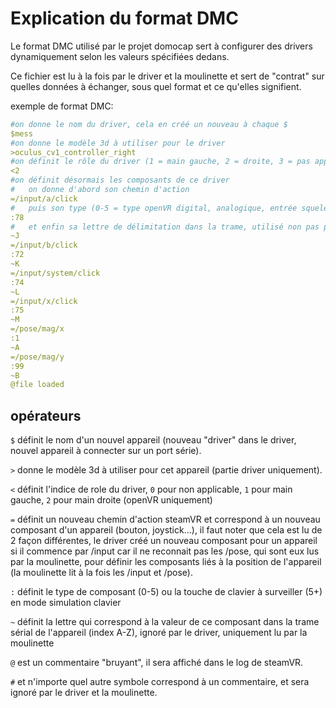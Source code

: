 # Explication du format DMC
Le format DMC utilisé par le projet domocap sert à configurer des drivers dynamiquement selon les valeurs spécifiées dedans.

Ce fichier est lu à la fois par le driver et la moulinette et sert de "contrat" sur quelles données à échanger, sous quel
format et ce qu'elles signifient.

exemple de format DMC:
```yaml
#on donne le nom du driver, cela en créé un nouveau à chaque $
$mess
#on donne le modèle 3d à utiliser pour le driver
>oculus_cv1_controller_right
#on définit le rôle du driver (1 = main gauche, 2 = droite, 3 = pas applicable,...)
<2
#on définit désormais les composants de ce driver
#   on donne d'abord son chemin d'action
=/input/a/click
#   puis son type (0-5 = type openVR digital, analogique, entrée squelette...; 5+ = touche de clavier à surveiller mode booléen)
:78
#   et enfin sa lettre de délimitation dans la trame, utilisé non pas par le driver mais par la moulinette
~J
=/input/b/click
:72
~K
=/input/system/click
:74
~L
=/input/x/click
:75
~M
=/pose/mag/x
:1
~A
=/pose/mag/y
:99
~B
@file loaded
```

## opérateurs

`$` définit le nom d'un nouvel appareil (nouveau "driver" dans le driver, nouvel appareil à connecter sur un port série).

`>` donne le modèle 3d à utiliser pour cet appareil (partie driver uniquement).

`<` définit l'indice de role du driver, `0` pour non applicable, `1` pour main gauche, `2` pour main droite (openVR uniquement)

`=` définit un nouveau chemin d'action steamVR et correspond à un nouveau composant d'un appareil (bouton, joystick...),
il faut noter que cela est lu de 2 façon différentes, le driver créé un nouveau composant pour un appareil si il commence
par /input car il ne reconnait pas les /pose, qui sont eux lus par la moulinette, pour définir les composants liés à la
position de l'appareil (la moulinette lit à la fois les /input et /pose).

`:` définit le type de composant (0-5) ou la touche de clavier à surveiller (5+) en mode simulation clavier

`~` définit la lettre qui correspond à la valeur de ce composant dans la trame sérial de l'appareil (index A-Z), ignoré par le driver,
uniquement lu par la moulinette

`@` est un commentaire "bruyant", il sera affiché dans le log de steamVR.

`#` et n'importe quel autre symbole correspond à un commentaire, et sera ignoré par le driver et la moulinette.